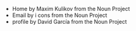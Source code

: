 * Home by Maxim Kulikov from the Noun Project
* Email by i cons from the Noun Project
* profile by David García from the Noun Project
